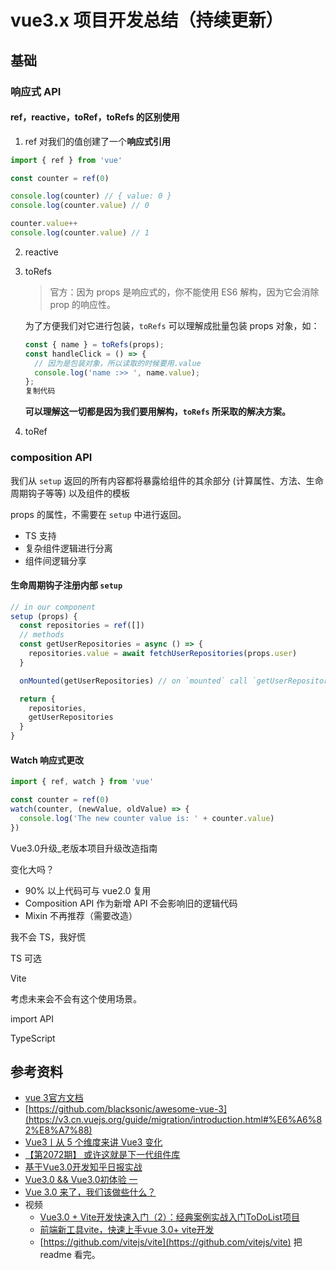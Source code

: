 # vue3.x 项目开发总结（持续更新）

## 基础

### 响应式 API

#### ref，reactive，toRef，toRefs 的区别使用

1. ref  对我们的值创建了一个**响应式引用**

```js
import { ref } from 'vue'

const counter = ref(0)

console.log(counter) // { value: 0 }
console.log(counter.value) // 0

counter.value++
console.log(counter.value) // 1
```

2. reactive

3. toRefs

   > 官方：因为 props 是响应式的，你不能使用 ES6 解构，因为它会消除 prop 的响应性。

   为了方便我们对它进行包装，`toRefs` 可以理解成批量包装 props 对象，如：

   ```js
   const { name } = toRefs(props);
   const handleClick = () => {
     // 因为是包装对象，所以读取的时候要用.value
     console.log('name :>> ', name.value);
   };
   复制代码
   ```

   **可以理解这一切都是因为我们要用解构，`toRefs` 所采取的解决方案。**

4. toRef

### composition API

我们从 `setup` 返回的所有内容都将暴露给组件的其余部分 (计算属性、方法、生命周期钩子等等) 以及组件的模板

props 的属性，不需要在 `setup` 中进行返回。

- TS 支持
- 复杂组件逻辑进行分离
- 组件间逻辑分享

#### 生命周期钩子注册内部 `setup`

```js
// in our component
setup (props) {
  const repositories = ref([])
  // methods
  const getUserRepositories = async () => {
    repositories.value = await fetchUserRepositories(props.user)
  }

  onMounted(getUserRepositories) // on `mounted` call `getUserRepositories`

  return {
    repositories,
    getUserRepositories
  }
}
```

#### Watch 响应式更改

```js
import { ref, watch } from 'vue'

const counter = ref(0)
watch(counter, (newValue, oldValue) => {
  console.log('The new counter value is: ' + counter.value)
})
```

Vue3.0升级_老版本项目升级改造指南

变化大吗？

- 90% 以上代码可与 vue2.0 复用
- Composition API 作为新增 API 不会影响旧的逻辑代码
- Mixin 不再推荐（需要改造）

我不会 TS，我好慌

TS 可选

Vite

考虑未来会不会有这个使用场景。

import API

TypeScript



## 参考资料

- [vue 3官方文档]( https://vue3js.cn/docs/zh/guide/migration/introduction.html#%E5%BF%AB%E9%80%9F%E5%BC%80%E5%A7%8B)
- [https://github.com/blacksonic/awesome-vue-3](https://v3.cn.vuejs.org/guide/migration/introduction.html#%E6%A6%82%E8%A7%88)
- [Vue3丨从 5 个维度来讲 Vue3 变化](https://juejin.cn/post/6910009240053055496#heading-0)
- [【第2072期】 或许这就是下一代组件库](https://mp.weixin.qq.com/s/hwzxIvE8OFkSaWvRL5M59A)
- [基于Vue3.0开发知乎日报实战](https://juejin.im/post/6854573216459915277#heading-7)
- [Vue3.0 && Vue3.0初体验 一](https://juejin.im/post/6847902215458258958)
- [Vue 3.0 来了，我们该做些什么？](https://juejin.im/post/6874604408030789640?utm_source=gold_browser_extension#comment)
- 视频
  - [Vue3.0 + Vite开发快速入门（2）：经典案例实战入门ToDoList项目](https://www.bilibili.com/video/BV1Ph411R7gg?t=1040)
  - [前端新工具vite，快速上手vue 3.0+ vite开发](https://www.bilibili.com/video/BV1LC4y1h7BF/?spm_id_from=333.788.videocard.3)
  - [https://github.com/vitejs/vite](https://github.com/vitejs/vite) 把 readme 看完。
